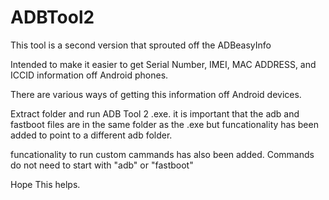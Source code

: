 # ADBTool2

This tool is a second version that sprouted off the ADBeasyInfo

Intended to make it easier to get Serial Number, IMEI, MAC ADDRESS, and ICCID
information off Android phones. 

There are various ways of getting this information off Android devices. 

Extract folder and run ADB Tool 2 .exe. it is important that the adb and fastboot
files are in the same folder as the .exe but funcationality has been added to 
point to a different adb folder.

funcationality to run custom cammands has also been added. Commands do not need 
to start with "adb" or "fastboot"

Hope This helps.

 
